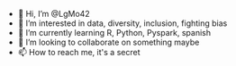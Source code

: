 - 👋 Hi, I’m @LgMo42
- 👀 I’m interested in data, diversity, inclusion, fighting bias
- 🌱 I’m currently learning R, Python, Pyspark, spanish
- 💞️ I’m looking to collaborate on something maybe
- 📫 How to reach me, it's a secret

<!---
LgMo42/LgMo42 is a ✨ special ✨ repository because its `README.md` (this file) appears on your GitHub profile.
You can click the Preview link to take a look at your changes.
--->
